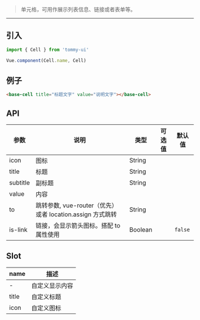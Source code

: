 > 单元格，可用作展示列表信息、链接或者表单等。

----------

## 引入

```javascript
import { Cell } from 'tommy-ui'

Vue.component(Cell.name, Cell)
```

## 例子

```html
<base-cell title="标题文字" value="说明文字"></base-cell>
```

## API

| 参数 | 说明 | 类型 | 可选值 | 默认值 |
|------|-------|---------|-------|--------|
|   icon  |  图标   | String    | | |
| title | 标题 | String | | |
| subtitle | 副标题 | String | | |
| value | 内容 | | | |
| to    | 跳转参数, vue-router（优先） 或者 location.assign 方式跳转 | String | | |
| is-link | 链接，会显示箭头图标。搭配 to 属性使用 | Boolean | | `false` |

## Slot
| name | 描述 |
|------|--------|
| - | 自定义显示内容 |
| title | 自定义标题 |
| icon | 自定义图标 |
